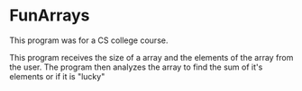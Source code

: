 # FunArrays
This program was for a CS college course.

This program receives the size of a array and the elements of the array from the user. The program then analyzes the array to find the sum of it's elements or if it is "lucky"